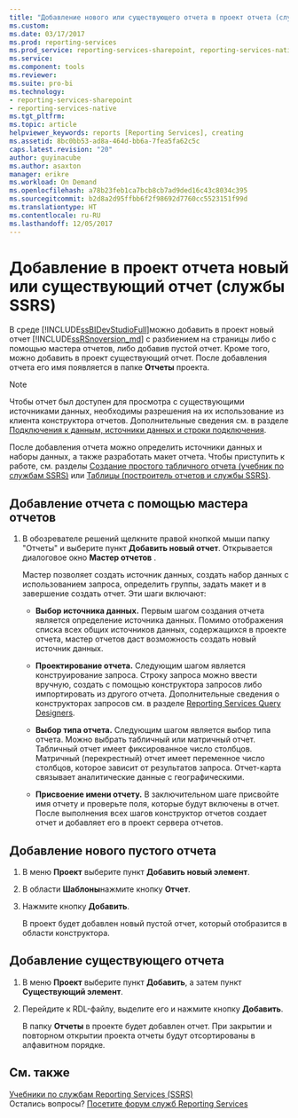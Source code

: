 ```yaml
---
title: "Добавление нового или существующего отчета в проект отчета (службы SSRS) | Документы Майкрософт"
ms.custom: 
ms.date: 03/17/2017
ms.prod: reporting-services
ms.prod_service: reporting-services-sharepoint, reporting-services-native
ms.service: 
ms.component: tools
ms.reviewer: 
ms.suite: pro-bi
ms.technology:
- reporting-services-sharepoint
- reporting-services-native
ms.tgt_pltfrm: 
ms.topic: article
helpviewer_keywords: reports [Reporting Services], creating
ms.assetid: 8bc0bb53-ad8a-464d-bb6a-7fea5fa62c5c
caps.latest.revision: "20"
author: guyinacube
ms.author: asaxton
manager: erikre
ms.workload: On Demand
ms.openlocfilehash: a78b23feb1ca7bcb8cb7ad9ded16c43c8034c395
ms.sourcegitcommit: b2d8a2d95ffbb6f2f98692d7760cc5523151f99d
ms.translationtype: HT
ms.contentlocale: ru-RU
ms.lasthandoff: 12/05/2017
---
```

# <a name="add-a-new-or-existing-report-to-a-report-project-ssrs"></a>Добавление в проект отчета новый или существующий отчет (службы SSRS)
  В среде [!INCLUDE[ssBIDevStudioFull](../../includes/ssbidevstudiofull-md.md)]можно добавить в проект новый отчет [!INCLUDE[ssRSnoversion_md](../../includes/ssrsnoversion-md.md)] с разбиением на страницы либо с помощью мастера отчетов, либо добавив пустой отчет. Кроме того, можно добавить в проект существующий отчет. После добавления отчета его имя появляется в папке **Отчеты** проекта.  
  
> [!NOTE]  
>  Чтобы отчет был доступен для просмотра с существующими источниками данных, необходимы разрешения на их использование из клиента конструктора отчетов. Дополнительные сведения см. в разделе [Подключения к данным, источники данных и строки подключения](../../reporting-services/report-data/data-connections-data-sources-and-connection-strings-report-builder-and-ssrs.md).  
  
 После добавления отчета можно определить источники данных и наборы данных, а также разработать макет отчета. Чтобы приступить к работе, см. разделы [Создание простого табличного отчета (учебник по службам SSRS)](../../reporting-services/create-a-basic-table-report-ssrs-tutorial.md) или [Таблицы (построитель отчетов и службы SSRS)](../../reporting-services/report-design/tables-report-builder-and-ssrs.md).  
  
## <a name="to-add-a-new-report-using-the-report-wizard"></a>Добавление отчета с помощью мастера отчетов  
  
1.  В обозревателе решений щелкните правой кнопкой мыши папку "Отчеты" и выберите пункт **Добавить новый отчет**. Открывается диалоговое окно **Мастер отчетов** .  
  
     Мастер позволяет создать источник данных, создать набор данных с использованием запроса, определить группы, задать макет и в завершение создать отчет. Эти шаги включают:  
  
    -   **Выбор источника данных.** Первым шагом создания отчета является определение источника данных. Помимо отображения списка всех общих источников данных, содержащихся в проекте отчета, мастер отчетов даст возможность создать новый источник данных.  
  
    -   **Проектирование отчета.** Следующим шагом является конструирование запроса. Строку запроса можно ввести вручную, создать с помощью конструктора запросов либо импортировать из другого отчета. Дополнительные сведения о конструкторах запросов см. в разделе [Reporting Services Query Designers](http://msdn.microsoft.com/library/07efd3f1-804f-45f7-b62a-3e727a3d9835).  
  
    -   **Выбор типа отчета.** Следующим шагом является выбор типа отчета. Можно выбрать табличный или матричный отчет. Табличный отчет имеет фиксированное число столбцов. Матричный (перекрестный) отчет имеет переменное число столбцов, которое зависит от результатов запроса. Отчет-карта связывает аналитические данные с географическими.  
  
    -   **Присвоение имени отчету.**  В заключительном шаге присвойте имя отчету и проверьте поля, которые будут включены в отчет. После выполнения всех шагов конструктор отчетов создает отчет и добавляет его в проект сервера отчетов.  
  
## <a name="to-add-a-new-blank-report"></a>Добавление нового пустого отчета  
  
1.  В меню **Проект** выберите пункт **Добавить новый элемент**.  
  
2.  В области **Шаблоны**нажмите кнопку **Отчет**.  
  
3.  Нажмите кнопку **Добавить**.  
  
     В проект будет добавлен новый пустой отчет, который отобразится в области конструктора.  
  
## <a name="to-add-an-existing-report"></a>Добавление существующего отчета  
  
1.  В меню **Проект** выберите пункт **Добавить**, а затем пункт  **Существующий элемент**.  
  
2.  Перейдите к RDL-файлу, выделите его и нажмите кнопку **Добавить**.  
  
     В папку **Отчеты** в проекте будет добавлен отчет. При закрытии и повторном открытии проекта отчеты будут отсортированы в алфавитном порядке.  
  
## <a name="see-also"></a>См. также  
 [Учебники по службам Reporting Services (SSRS)](../../reporting-services/reporting-services-tutorials-ssrs.md)  
 Остались вопросы? [Посетите форум служб Reporting Services](http://go.microsoft.com/fwlink/?LinkId=620231)
  
  
